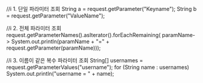 //i 1. 단일 파라미터 조회
String a = request.getParameter("Keyname");
String b = request.getParameter("ValueName");

//i 2. 전체 파라미터 조회
request.getParameterNames().asIterator().forEachRemaining(
paramName-> System.out.println(paramName + "=" + request.getParameter(paramName)));

//i 3. 이름이 같은 복수 파라미터 조회
String[] usernames = request.getParameterValues("username");
for (String name : usernames)
System.out.println("username = " + name);